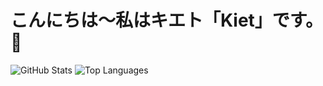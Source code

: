 # こんにちは～私はキエト「Kiet」です。 👋
![GitHub Stats](https://github-readme-stats.vercel.app/api?username=kietdz0505&show_icons=true&theme=dark)
![Top Languages](https://github-readme-stats.vercel.app/api/top-langs/?username=kietdz0505&layout=compact&theme=dark)



